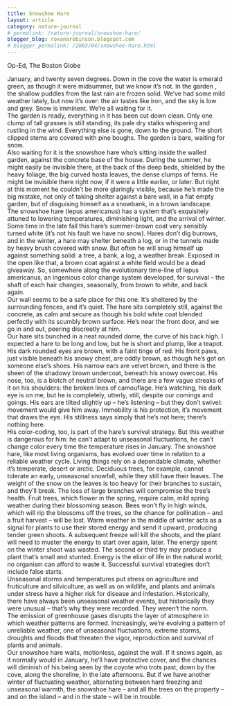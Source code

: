 ```yaml
---
title: Snowshoe Hare
layout: article
category: nature-journal
# permalink: /nature-journal/snowshoe-hare/
blogger_blog: roxanarobinson.blogspot.com
# blogger_permalink: /2003/04/snowshoe-hare.html
---
```

Op-Ed, The Boston Globe

January, and twenty seven degrees. Down in the cove the water is emerald green, as though it were midsummer, but we know it’s not. In the garden , the shallow puddles from the last rain are frozen solid. We’ve had some mild weather lately, but now it’s over: the air tastes like iron, and the sky is low and grey. Snow is imminent. We’re all waiting for it.  
The garden is ready, everything in it has been cut down clean. Only one clump of tall grasses is still standing, its pale dry stalks whispering and rustling in the wind. Everything else is gone, down to the ground. The short clipped stems are covered with pine boughs. The garden is bare, waiting for snow.  
Also waiting for it is the snowshoe hare who’s sitting inside the walled garden, against the concrete base of the house. During the summer, he might easily be invisible there, at the back of the deep beds, shielded by the heavy foliage, the big curved hosta leaves, the dense clumps of ferns. He might be invisible there right now, if it were a little earlier, or later. But right at this moment he couldn’t be more glaringly visible, because he’s made the big mistake, not only of taking shelter against a bare wall, in a flat empty garden, but of disguising himself as a snowbank, in a brown landscape.  
The snowshoe hare (lepus americanus) has a system that’s exquisitely attuned to lowering temperatures, diminishing light, and the arrival of winter. Some time in the late fall this hare’s summer-brown coat very sensibly turned white (it’s not his fault we have no snow). Hares don’t dig burrows, and in the winter, a hare may shelter beneath a log, or in the tunnels made by heavy brush covered with snow. But often he will snug himself up against something solid: a tree, a bank, a log, a weather break. Exposed in the open like that, a brown coat against a white field would be a dead giveaway. So, somewhere along the evolutionary time-line of lepus americanus, an ingenious color change system developed, for survival &#8211; the shaft of each hair changes, seasonally, from brown to white, and back again.  
Our wall seems to be a safe place for this one. It’s sheltered by the surrounding fences, and it’s quiet. The hare sits completely still, against the concrete, as calm and secure as though his bold white coat blended perfectly with its scumbly brown surface. He’s near the front door, and we go in and out, peering discreetly at him.  
Our hare sits bunched in a neat rounded dome, the curve of his back high. I expected a hare to be long and low, but he is short and plump, like a teapot. His dark rounded eyes are brown, with a faint tinge of red. His front paws, just visible beneath his snowy chest, are oddly brown, as though he’s got on someone else’s shoes. His narrow ears are velvet brown, and there is the sheen of the shadowy brown undercoat, beneath his snowy overcoat. His nose, too, is a blotch of neutral brown, and there are a few vague streaks of it on his shoulders: the broken lines of camouflage. He’s watching, his dark eye is on me, but he is completely, utterly, still, despite our comings and goings. His ears are tilted slightly up – he’s listening – but they don’t swivel: movement would give him away. Immobility is his protection, it’s movement that draws the eye. His stillness says simply that he’s not here; there’s nothing here.  
His color-coding, too, is part of the hare’s survival strategy. But this weather is dangerous for him: he can’t adapt to unseasonal fluctuations, he can’t change color every time the temperature rises in January. The snowshoe hare, like most living organisms, has evolved over time in relation to a reliable weather cycle. Living things rely on a dependable climate, whether it’s temperate, desert or arctic. Deciduous trees, for example, cannot tolerate an early, unseasonal snowfall, while they still have their leaves. The weight of the snow on the leaves is too heavy for their branches to sustain, and they’ll break. The loss of large branches will compromise the tree’s health. Fruit trees, which flower in the spring, require calm, mild spring weather during their blossoming season. Bees won’t fly in high winds, which will rip the blossoms off the trees, so the chance for pollination – and a fruit harvest – will be lost. Warm weather in the middle of winter acts as a signal for plants to use their stored energy and send it upward, producing tender green shoots. A subsequent freeze will kill the shoots, and the plant will need to muster the energy to start over again, later. The energy spent on the winter shoot was wasted. The second or third try may produce a plant that’s small and stunted. Energy is the elixir of life in the natural world; no organism can afford to waste it. Successful survival strategies don’t include false starts.  
Unseasonal storms and temperatures put stress on agriculture and fruticulture and silviculture, as well as on wildlife, and plants and animals under stress have a higher risk for disease and infestation. Historically, there have always been unseasonal weather events, but historically they were unusual – that’s why they were recorded. They weren’t the norm.  
The emission of greenhouse gases disrupts the layer of atmosphere in which weather patterns are formed. Increasingly, we’re evolving a pattern of unreliable weather, one of unseasonal fluctuations, extreme storms, droughts and floods that threaten the vigor, reproduction and survival of plants and animals.  
Our snowshoe hare waits, motionless, against the wall. If it snows again, as it normally would in January, he’ll have protective cover, and the chances will diminish of his being seen by the coyote who trots past, down by the cove, along the shoreline, in the late afternoons. But if we have another winter of fluctuating weather, alternating between hard freezing and unseasonal warmth, the snowshoe hare – and all the trees on the property – and on the island – and in the state &#8211; will be in trouble.